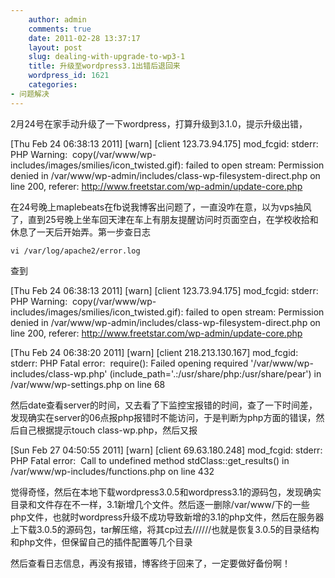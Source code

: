 ```yaml
---
    author: admin
    comments: true
    date: 2011-02-28 13:37:17
    layout: post
    slug: dealing-with-upgrade-to-wp3-1
    title: 升级至wordpress3.1出错后退回来
    wordpress_id: 1621
    categories:
- 问题解决
---
```


2月24号在家手动升级了一下wordpress，打算升级到3.1.0，提示升级出错，

[Thu Feb 24 06:38:13 2011] [warn] [client 123.73.94.175] mod_fcgid: stderr: PHP Warning:  copy(/var/www/wp-includes/images/smilies/icon_twisted.gif): failed to open stream: Permission denied in /var/www/wp-admin/includes/class-wp-filesystem-direct.php on line 200, referer: http://www.freetstar.com/wp-admin/update-core.php

在24号晚上maplebeats在fb说我博客出问题了，一直没咋在意，以为vps抽风了，直到25号晚上坐车回天津在车上有朋友提醒访问时页面空白，在学校收拾和休息了一天后开始弄。第一步查日志

    vi /var/log/apache2/error.log

查到

[Thu Feb 24 06:38:13 2011] [warn] [client 123.73.94.175] mod_fcgid: stderr: PHP Warning:  copy(/var/www/wp-includes/images/smilies/icon_twisted.gif): failed to open stream: Permission denied in /var/www/wp-admin/includes/class-wp-filesystem-direct.php on line 200, referer: http://www.freetstar.com/wp-admin/update-core.php  

[Thu Feb 24 06:38:20 2011] [warn] [client 218.213.130.167] mod_fcgid: stderr: PHP Fatal error:  require(): Failed opening required '/var/www/wp-includes/class-wp.php' (include_path='.:/usr/share/php:/usr/share/pear') in /var/www/wp-settings.php on line 68

然后date查看server的时间，又去看了下监控宝报错的时间，查了一下时间差，发现确实在server的06点报php报错时不能访问，于是判断为php方面的错误，然后自己根据提示touch class-wp.php，然后又报

[Sun Feb 27 04:50:55 2011] [warn] [client 69.63.180.248] mod_fcgid:  stderr: PHP Fatal error:  Call to undefined method  stdClass::get_results() in /var/www/wp-includes/functions.php on line  432

觉得奇怪，然后在本地下载wordpress3.0.5和wordpress3.1的源码包，发现确实目录和文件存在不一样，3.1新增几个文件。然后逐一删除/var/www/下的一些php文件，也就时wordpress升级不成功导致新增的3.1的php文件，然后在服务器上下载3.0.5的源码包，tar解压缩，将其cp过去//////也就是恢复3.0.5的目录结构和php文件，但保留自己的插件配置等几个目录

然后查看日志信息，再没有报错，博客终于回来了，一定要做好备份啊！

